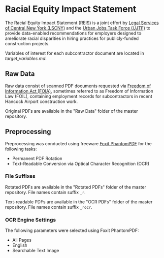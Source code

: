 # Racial Equity Impact Statement
The Racial Equity Impact Statement (REIS) is a joint effort by [Legal Services of Central New York (LSCNY)](https://www.lscny.org/) and the [Urban Jobs Task Force (UJTF)](http://www.ujtf.org/) to provide data-enabled recommendations for employers designed to ameliorate racial disparities in hiring practices for publicly-funded construction projects. 

Variables of interest for each subcontractor document are located in *target_variables.md*.

## Raw Data

Raw data consist of scanned PDF documents requested via [Freedom of Information Act (FOIA)](https://foia.state.gov/Learn/FOIA.aspx), sometimes referred to as Freedom of Information Law (FOIL), containing employment records for subcontractors in recent Hancock Airport construction work. 

Original PDFs are available in the "Raw Data" folder of the master repository.

## Preprocessing

Preprocessing was conducted using freeware [Foxit PhantomPDF](https://www.foxitsoftware.com/pdf-reader/) for the following tasks:

* Permanent PDF Rotation
* Text-Readable Conversion via Optical Character Recognition (OCR)

### File Suffixes

Rotated PDFs are available in the "Rotated PDFs" folder of the master repository. File names contain suffix `_r`.
 
Text-readable PDFs are available in the "OCR PDFs" folder of the master repository. File names contain suffix `_rocr`.
 
### OCR Engine Settings
 
The following parameters were selected using Foxit PhantomPDF:

* All Pages
* English
* Searchable Text Image
